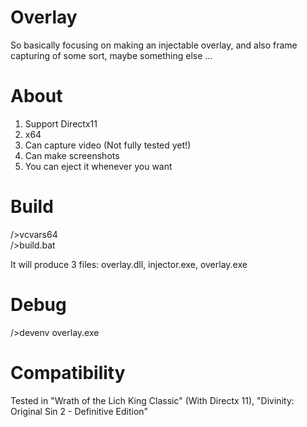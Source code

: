# Overlay  
So basically focusing on making an injectable overlay, and also frame capturing of some sort, maybe something else ...  

# About  
1. Support Directx11
2. x64  
3. Can capture video (Not fully tested yet!)  
4. Can make screenshots  
5. You can eject it whenever you want  

# Build
/>vcvars64  
/>build.bat  

It will produce 3 files: overlay.dll, injector.exe, overlay.exe  

# Debug
/>devenv overlay.exe

# Compatibility
Tested in "Wrath of the Lich King Classic" (With Directx 11), "Divinity: Original Sin 2 - Definitive Edition"
